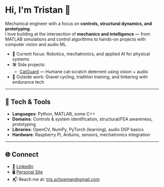 # Hi, I'm Tristan 👋

Mechanical engineer with a focus on **controls, structural dynamics, and prototyping**.  
I love building at the intersection of **mechanics and intelligence** — from MATLAB simulations and control algorithms to hands-on projects with computer vision and audio ML.

- 🎯 Current focus: Robotics, mechatronics, and applied AI for physical systems  
- 🛠️ Side projects:  
  - [CatGuard](https://github.com/tristan-schoeman/catguard) — Humane cat-scratch deterrent using vision + audio  
- 🚴 Outside work: Gravel cycling, triathlon training, and tinkering with endurance tech

---

## 🔧 Tech & Tools
- **Languages**: Python, MATLAB, some C++  
- **Domains**: Controls & system identification, structural/FEA awareness, prototyping  
- **Libraries**: OpenCV, NumPy, PyTorch (learning), audio DSP basics  
- **Hardware**: Raspberry Pi, Arduino, sensors, mechatronics integration  

---

## 🌐 Connect
- 💼 [LinkedIn](https://www.linkedin.com/in/tristan-schoeman/) 
- 🖥️ [Personal Site](https://tristan-schoeman.github.io/)  
- 📬 Reach me at: tris.schoeman@gmail.com
